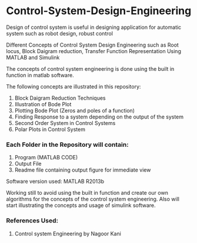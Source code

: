 # Control-System-Design-Engineering

Design of control system is useful in designing application for automatic system such as robot design, robust control

Different Concepts of Control System Design Engineering such as Root locus, Block Daigram reduction, Transfer Function Representation Using MATLAB and Simulink 

The concepts of control system engineering is done using the built in function in matlab software.

The following concepts are illustrated in this repository:
1. Block Daigram Reduction Techniques
2. Illustration of Bode Plot
3. Plotting Bode Plot (Zeros and poles of a function)
4. Finding Response to a system depending on the output of the system
5. Second Order System in Control Systems
6. Polar Plots in Control System

### Each Folder in the Repository will contain:
1. Program (MATLAB CODE)
2. Output File 
3. Readme file containing output figure for immediate view

Software version used: MATLAB R2013b

Working still to avoid using the built in function and create our own algorithms for the concepts of the control system engineering. 
Also will start illustrating the concepts and usage of simulink software.

### References Used:
1. Control system Engineering by Nagoor Kani
